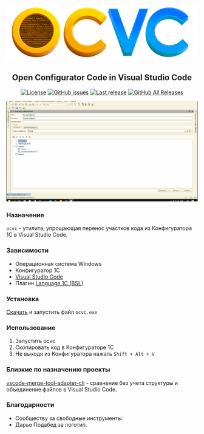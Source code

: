 ![](img/logo_full.png)

<h2 align="center">Open Configurator Code in Visual Studio Code</h2>

<p align="center">
<a href="https://github.com/alei1180/ocvc/blob/master/LICENSE"><img alt="License" src="https://img.shields.io/github/license/alei1180/ocvc?style=badge"></a>
<a href="https://github.com/alei1180/ocvc/issues"><img alt="GitHub issues" src="https://img.shields.io/github/issues-raw/alei1180/ocvc?style=badge"></a>
<a href="https://github.com/alei1180/ocvc/releases/latest"><img alt="Last release" src="https://img.shields.io/github/v/release/alei1180/ocvc?include_prereleases&label=last%20release&style=badge"></a>
<a href="https://github.com/alei1180/ocvc/releases"><img alt="GitHub All Releases" src="https://img.shields.io/github/downloads/alei1180/ocvc/total?style=flat-square"></a>
</p>

![](img/ocvc.gif)

### Назначение
`ocvc` - утилита, упрощающая перенос участков кода из Конфигуратора 1С в Visual Studio Code.

### Зависимости
- Операционная система Windows
- Конфигуратор 1С
- [Visual Studio Code](https://code.visualstudio.com/)
- Плагин [Language 1C (BSL)](https://marketplace.visualstudio.com/items?itemName=1c-syntax.language-1c-bsl)

### Установка
[Скачать](https://github.com/alei1180/ocvc/releases) и запустить файл `ocvc.exe`

### Использование
1) Запустить ocvc 
2) Скопировать код в Конфигураторе 1С
3) Не выходя из Конфигуратора нажать `Shift + Alt + V`

### Близкие по назначению проекты
[vscode-merge-tool-adapter-cli](https://github.com/zeegin/vscode-merge-tool-adapter-cli) - сравнение без учета структуры и объединение файлов в Visual Studio Code.

### Благодарности
- Сообществу за свободные инструменты.
- Дарье Подабед за логотип.
